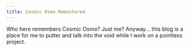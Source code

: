 ```yaml
---
title: Cosmic Osmo Remastered
---
```

Who here remembers Cosmic Osmo? Just me? Anyway... this blog is a place for me to putter and talk into the void while I work on a pointless project. 
